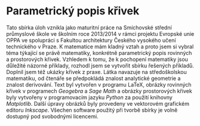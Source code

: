 Parametrický popis křivek
======

Tato sbírka úloh vznikla jako maturitní práce na Smíchovské střední průmyslové škole ve školním roce 2013/2014 v rámci projektu Evropské unie OPPA ve spolupráci s Fakultou architektury Českého vysokého učení technického v Praze.
K matematice mám kladný vztah a proto jsem si vybral téma týkající se právě matematiky, konkrétně parametrický popis rovinných a prostorových křivek. Vzhledem k tomu, že k pochopení matematiky jsou důležité názorné příklady, rozhodl jsem se vytvořit sbírku řešených příkladů. Doplnil jsem též ukázky křivek z praxe.
Látka navazuje na středoškolskou matematiku, od čtenáře se předpokládá znalost analytické geometrie a znalost derivování.
Text byl vytvořen v programu LaTeX, obrázky rovinných křivek v programech *Geogebra* a *Sage Math* a obrázky prostorových křivek byly vytvořeny v programovacím jazyku *Python* za použití knihovny *Matplotlib*. Další úpravy obrázků byly provedeny ve vektorovém grafickém editoru *Inkscape*. Všechen software použitý při tvorbě sbírky je volně dostupný pod svobodnými licencemi.

